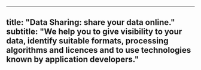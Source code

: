 <!--
SPDX-FileCopyrightText: NOI Techpark <digital@noi.bz.it>

SPDX-License-Identifier: CC0-1.0
-->

---
title: "**Data Sharing:** share your data online."
subtitle: "We help you to give visibility to your data, identify suitable formats, processing algorithms and licences and to use technologies known by application developers."
---
